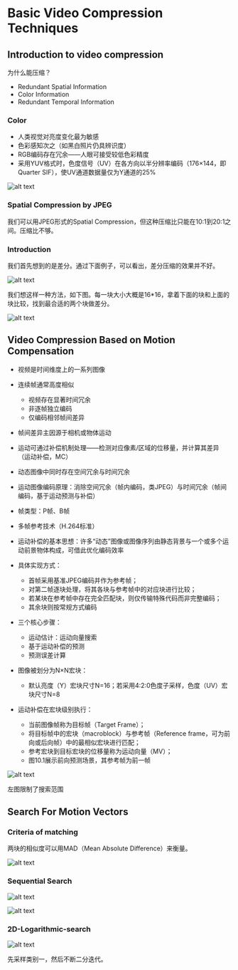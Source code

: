 # Basic Video Compression Techniques

## Introduction to video compression

为什么能压缩？

- Redundant Spatial Information
- Color Information
- Redundant Temporal Information

### Color

- 人类视觉对亮度变化最为敏感
- 色彩感知次之（如黑白照片仍具辨识度）
- RGB编码存在冗余——人眼可接受较低色彩精度
- 采用YUV格式时，色度信号（UV）在各方向以半分辨率编码（176×144，即Quarter SIF），使UV通道数据量仅为Y通道的25%

![alt text](images/image-63.png)

### Spatial Compression by JPEG

我们可以用JPEG形式的Spatial Compression，但这种压缩比只能在10:1到20:1之间。压缩比不够。

### Introduction

我们首先想到的是差分。通过下面例子，可以看出，差分压缩的效果并不好。

![alt text](images/image-64.png)

我们想这样一种方法，如下图。每一块大小大概是16*16，拿着下面的块和上面的块比较，找到最合适的两个块做差分。

![alt text](images/image-65.png)

## Video Compression Based on Motion Compensation

- 视频是时间维度上的一系列图像  
- 连续帧通常高度相似
    - 视频存在显著时间冗余
    - 非逐帧独立编码
    - 仅编码相邻帧间差异  
- 帧间差异主因源于相机或物体运动  
- 运动可通过补偿机制处理——检测对应像素/区域的位移量，并计算其差异（运动补偿，MC）

- 动态图像中同时存在空间冗余与时间冗余  
- 运动图像编码原理：消除空间冗余（帧内编码，类JPEG）与时间冗余（帧间编码，基于运动预测与补偿）  
- 帧类型：P帧、B帧  
- 多帧参考技术（H.264标准）

- 运动补偿的基本思想：许多“动态”图像或图像序列由静态背景与一个或多个运动前景物体构成，可借此优化编码效率  
- 具体实现方式：  
    - 首帧采用基准JPEG编码并作为参考帧；  
    - 对第二帧逐块处理，将其各块与参考帧中的对应块进行比较；  
    - 若某块在参考帧中存在完全匹配块，则仅传输特殊代码而非完整编码；  
    - 其余块则按常规方式编码

- 三个核心步骤：  
    - 运动估计：运动向量搜索  
    - 基于运动补偿的预测  
    - 预测误差计算  

- 图像被划分为N×N宏块：  
    - 默认亮度（Y）宏块尺寸N=16；若采用4:2:0色度子采样，色度（UV）宏块尺寸N=8  

- 运动补偿在宏块级别执行：  
    - 当前图像帧称为目标帧（Target Frame）；  
    - 将目标帧中的宏块（macroblock）与参考帧（Reference frame，可为前向或后向帧）中的最相似宏块进行匹配；  
    - 参考宏块到目标宏块的位移量称为运动向量（MV）；  
    - 图10.1展示前向预测场景，其参考帧为前一帧

![alt text](images/image-66.png)

左图限制了搜索范围

## Search For Motion Vectors

### Criteria of matching

两块的相似度可以用MAD（Mean Absolute Difference）来衡量。

![alt text](images/image-67.png)

### Sequential Search

![alt text](images/image-68.png)

![alt text](images/image-69.png)

### 2D-Logarithmic-search

![alt text](images/image-70.png)

先采样类别一，然后不断二分迭代。